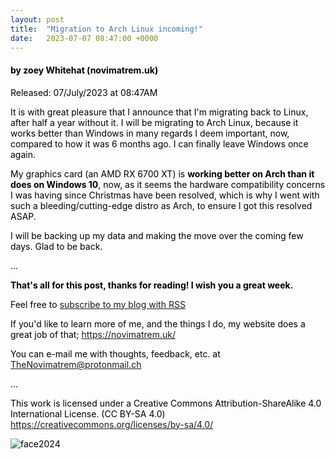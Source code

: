 ```yaml
---
layout: post
title:  "Migration to Arch Linux incoming!"
date:   2023-07-07 08:47:00 +0000
---
```


<span style="color:black;">

<h4>by zoey Whitehat (novimatrem.uk)</h4>

<p>Released: 07/July/2023 at 08:47AM</p>

It is with great pleasure that I announce that I'm migrating back to Linux, after half a year without it. I will be migrating to Arch Linux, because it works better than Windows in many regards I deem important, now, compared to how it was 6 months ago. I can finally leave Windows once again.

My graphics card (an AMD RX 6700 XT) is **working better on Arch than it does on Windows 10**, now, as it seems the hardware compatibility concerns I was having since Christmas have been resolved, which is why I went with such a bleeding/cutting-edge distro as Arch, to ensure I got this resolved ASAP.

I will be backing up my data and making the move over the coming few days. Glad to be back.

...

**That's all for this post, thanks for reading! I wish you a great week.**

Feel free to <a href="https://novimatrem.gitlab.io/blog/feed.xml" target="_blank">subscribe to my blog with RSS</a>

If you'd like to learn more of me, and the things I do, my website does a great job of that; <a href="https://novimatrem.uk/" target="_blank">https://novimatrem.uk/</a>

You can e-mail me with thoughts, feedback, etc. at [TheNovimatrem@protonmail.ch](mailto:TheNovimatrem@protonmail.ch)

...

This work is licensed under a Creative Commons Attribution-ShareAlike 4.0 International License. (CC BY-SA 4.0)
<a href="https://creativecommons.org/licenses/by-sa/4.0/" target="_blank">https://creativecommons.org/licenses/by-sa/4.0/</a>

![face2024](https://gitlab.com/Novimatrem/blog/-/raw/master/face2024.png)


